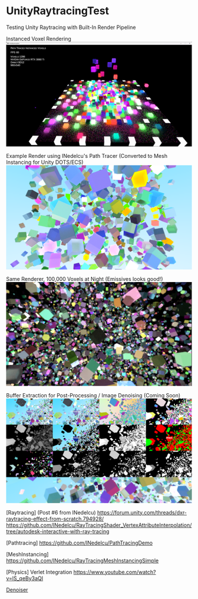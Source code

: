# UnityRaytracingTest
Testing Unity Raytracing with Built-In Render Pipeline

Instanced Voxel Rendering
![](UnityRaytracingTest.png)

Example Render using INedelcu's Path Tracer (Converted to Mesh Instancing for Unity DOTS/ECS)
![](Voxels1.png)

Same Renderer, 100,000 Voxels at Night (Emissives looks good!)
![](Voxels2.png)

Buffer Extraction for Post-Processing / Image Denoising (Coming Soon)
![](Voxels3.png)


[Raytracing]
(Post #6 from INedelcu)
https://forum.unity.com/threads/dxr-raytracing-effect-from-scratch.794928/
https://github.com/INedelcu/RayTracingShader_VertexAttributeInterpolation/tree/autodesk-interactive-with-ray-tracing

[Pathtracing]
https://github.com/INedelcu/PathTracingDemo

[MeshInstancing]
https://github.com/INedelcu/RayTracingMeshInstancingSimple

[Physics]
Verlet Integration
https://www.youtube.com/watch?v=lS_qeBy3aQI


[Denoiser](Assets/BFVerletPhysicsDenoising/Denoiser/)


